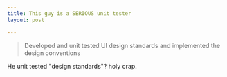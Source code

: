 ```yaml
---
title: This guy is a SERIOUS unit tester
layout: post

---
```


> Developed and unit tested UI design standards and implemented the design conventions 

He unit tested "design standards"? holy crap.